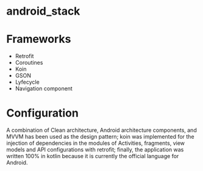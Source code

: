 # android_stack

# Frameworks
  - Retrofit
  - Coroutines
  - Koin
  - GSON
  - Lyfecycle
  - Navigation component
  
# Configuration
  A combination of Clean architecture, Android architecture components, and MVVM has been used as the design pattern; koin was implemented for the injection of dependencies in the modules of Activities, fragments, view models and API configurations with retrofit; finally, the application was written 100% in kotlin because it is currently the official language for Android.
